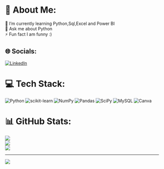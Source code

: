 
# 💫 About Me:
🌱 I’m currently learning Python,Sql,Excel and Power BI<br>💬 Ask me about Python<br>⚡ Fun fact  I am funny :)


## 🌐 Socials:
[![LinkedIn](https://img.shields.io/badge/LinkedIn-%230077B5.svg?logo=linkedin&logoColor=white)](https://linkedin.com/in/AmanGaur06) 

# 💻 Tech Stack:
![Python](https://img.shields.io/badge/python-3670A0?style=for-the-badge&logo=python&logoColor=ffdd54) ![scikit-learn](https://img.shields.io/badge/scikit--learn-%23F7931E.svg?style=for-the-badge&logo=scikit-learn&logoColor=white) ![NumPy](https://img.shields.io/badge/numpy-%23013243.svg?style=for-the-badge&logo=numpy&logoColor=white) ![Pandas](https://img.shields.io/badge/pandas-%23150458.svg?style=for-the-badge&logo=pandas&logoColor=white) ![SciPy](https://img.shields.io/badge/SciPy-%230C55A5.svg?style=for-the-badge&logo=scipy&logoColor=%white) ![MySQL](https://img.shields.io/badge/mysql-%2300f.svg?style=for-the-badge&logo=mysql&logoColor=white) ![Canva](https://img.shields.io/badge/Canva-%2300C4CC.svg?style=for-the-badge&logo=Canva&logoColor=white)
# 📊 GitHub Stats:
![](https://github-readme-stats.vercel.app/api?username=AmanGaur06&theme=blueberry&hide_border=false&include_all_commits=false&count_private=false)<br/>
![](https://github-readme-streak-stats.herokuapp.com/?user=AmanGaur06&theme=blueberry&hide_border=false)<br/>
![](https://github-readme-stats.vercel.app/api/top-langs/?username=AmanGaur06&theme=blueberry&hide_border=false&include_all_commits=false&count_private=false&layout=compact)

---
[![](https://visitcount.itsvg.in/api?id=AmanGaur06&icon=0&color=0)](https://visitcount.itsvg.in)

<!-- Proudly created with GPRM ( https://gprm.itsvg.in ) -->
